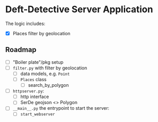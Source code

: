# Deft-Detective Server Application

The logic includes:
- [x] Places filter by geolocation

## Roadmap

- [ ] "Boiler plate"/pkg setup
- [ ] `filter.py` with filter by geolocation
  - [ ] data models, e.g. `Point`
  - [ ] `Places` class
    - [ ] search_by_polygon
- [ ] `httpserver.py`:
  - [ ] http interface
  - [ ] SerDe geojson <> Polygon
- [ ] `__main__.py` the entrypoint to start the server:
  - [ ] `start_webserver`
